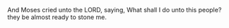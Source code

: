 And Moses cried unto the LORD, saying, What shall I do unto this people? they be almost ready to stone me.
